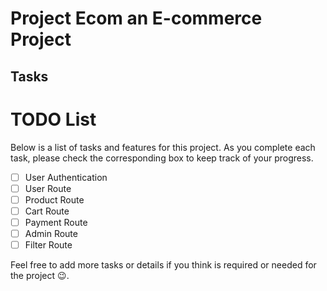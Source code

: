 # Project Ecom an E-commerce Project

## Tasks
# TODO List

Below is a list of tasks and features for this project. As you complete each task, please check the corresponding box to keep track of your progress.

- [ ] User Authentication
- [ ] User Route
- [ ] Product Route
- [ ] Cart Route
- [ ] Payment Route
- [ ] Admin Route
- [ ] Filter Route

Feel free to add more tasks or details if you think is required or needed for the project 😉.
